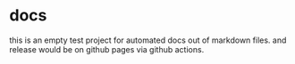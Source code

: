 # docs
this is an empty test project for automated docs out of markdown files.
and release would be on github pages via github actions.